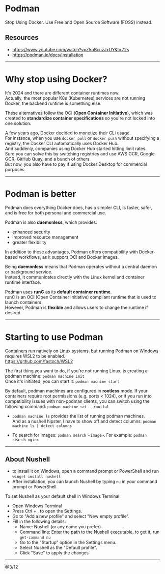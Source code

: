 # Podman
Stop Using Docker. Use Free and Open Source Software (FOSS) instead.

## Resources
- https://www.youtube.com/watch?v=Z5uBcczJxUY&t=72s
- https://podman.io/docs/installation

---

# Why stop using Docker?

It's 2024 and there are different container runtimes now.  
Actually, the most popular K8s (Kubernetes) services are not running Docker, the backend runtime is something else.  

These alternatives follow the OCI (**Open Container Initiative**), which was created to **standardize container specifications** so you're 
not locked into one solution.  

A few years ago, Docker decided to monetize their CLI usage.  
For instance, when you use `docker pull` or `docker push` without specifying a registry, the Docker CLI automatically uses Docker Hub.  
And suddenly, companies using Docker Hub started hitting limit rates.  
Sure you can solve this by switching registries and use AWS CCR, Google GCR, GitHub Quay, and a bunch of others.  
But now, you also have to pay if using Docker Desktop for commercial purposes.  

---

# Podman is better

Podman does everything Docker does, has a simpler CLI, is faster, safer, and is free for both personal and commercial use.  

Podman is also **daemonless**, which provides: 
- enhanced security
- improved resource management
- greater flexibility

In addition to these advantages, Podman offers compatibility with Docker-based workflows, as it suppors OCI and Docker images.  

Being **daemonless** means that Podman operates without a central daemon or background service.  
Instead, it communicates directly with the Linux kernel and container runtime interface.  

Podman uses **runC** as its **default container runtime**.  
runC is an OCI (Open Container Initiative) compliant runtime that is used to launch containers.  
However, Podman is **flexible** and allows users to change the runtime if desired.  

---

# Starting to use Podman

Containers run natively on Linux systems, but running Podman on Windows requires WSL2 to be enabled.   
https://github.com/fastoch/WSL2  

The first thing you want to do, if you're not running Linux, is creating a podman machine: `podman machine init`  
Once it's initiated, you can start it: `podman machine start`  

By default, podman machines are configured in **rootless** mode. 
If your containers require root permissions (e.g. ports < 1024), or if you run into compatibility issues with non-podman clients, 
you can switch using the following command: `podman machine set --rootful`  

- `podman machine ls` provides the list of running podman machines.  
And as a nushell hipster, I have to show off and detect columns: `podman machine ls | detect columns`

- To search for images: `podman search <image>`. For example: `podman search nginx`

---

## About Nushell

- to install it on Windows, open a command prompt or PowerShell and run `winget install nushell`
- After installation, you can launch Nushell by typing `nu` in your command prompt or PowerShell

To set Nushell as your default shell in Windows Terminal:
- Open Windows Terminal
- Press Ctrl + , to open the Settings.
- Go to "Add a new profile" and select "New empty profile".
- Fill in the following details:
  - Name: Nushell (or any name you prefer)
  - Command line: Enter the path to the Nushell executable, to get it, run `get-command nu`
  - Go to the "Startup" option in the Settings menu.
  - Select Nushell as the "Default profile".
  - Click "Save" to apply the changes

---

@3/12

